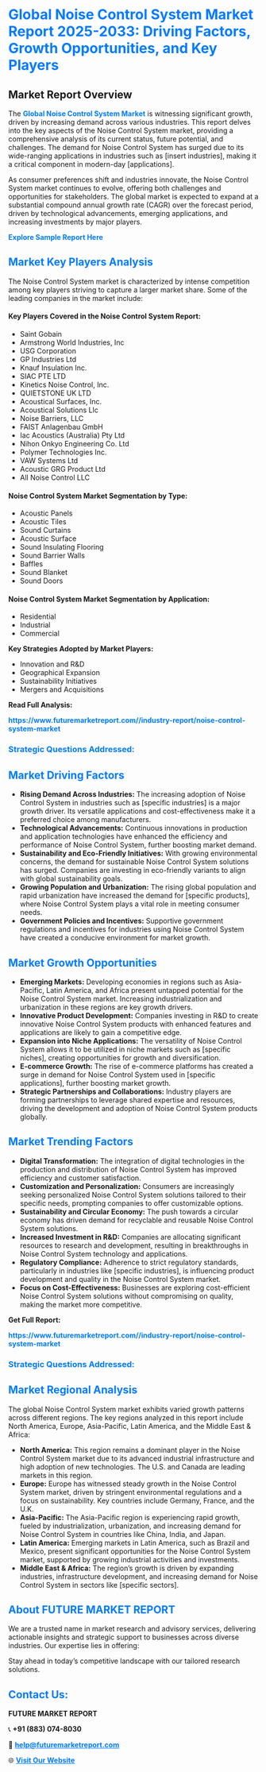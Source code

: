 <h1 style="color: #007BFF;">Global Noise Control System Market Report 2025-2033: Driving Factors, Growth Opportunities, and Key Players</h1>

<section id="overview">
<h2>Market Report Overview</h2>
<p>The <a href="https://www.futuremarketreport.com//industry-report/noise-control-system-market" style="color: #007BFF; text-decoration: none;"><strong>Global Noise Control System Market</strong></a> is witnessing significant growth, driven by increasing demand across various industries. This report delves into the key aspects of the Noise Control System market, providing a comprehensive analysis of its current status, future potential, and challenges. The demand for Noise Control System has surged due to its wide-ranging applications in industries such as [insert industries], making it a critical component in modern-day [applications].</p>
<p>As consumer preferences shift and industries innovate, the Noise Control System market continues to evolve, offering both challenges and opportunities for stakeholders. The global market is expected to expand at a substantial compound annual growth rate (CAGR) over the forecast period, driven by technological advancements, emerging applications, and increasing investments by major players.</p>
</section>

<section id="overview">
<p><a href="https://www.futuremarketreport.com//request-sample/reportId=57658" style="color: #007BFF; text-decoration: none;"><strong>Explore Sample Report Here</strong></a></p>
</section>

<section id="key-players">
<h2 style="color: #007BFF;">Market Key Players Analysis</h2>
<p>The Noise Control System market is characterized by intense competition among key players striving to capture a larger market share. Some of the leading companies in the market include:</p>
<h4>Key Players Covered in the Noise Control System Report:</h4>
<ul><li>Saint Gobain</li><li>Armstrong World Industries, Inc</li><li>USG Corporation</li><li>GP Industries Ltd</li><li>Knauf Insulation Inc.</li><li>SIAC PTE LTD</li><li>Kinetics Noise Control, Inc.</li><li>QUIETSTONE UK LTD</li><li>Acoustical Surfaces, Inc.</li><li>Acoustical Solutions Llc</li><li>Noise Barriers, LLC</li><li>FAIST Anlagenbau GmbH</li><li>Iac Acoustics (Australia) Pty Ltd</li><li>Nihon Onkyo Engineering Co. Ltd</li><li>Polymer Technologies Inc.</li><li>VAW Systems Ltd</li><li>Acoustic GRG Product Ltd</li><li>All Noise Control LLC</li></ul>
<h4>Noise Control System Market Segmentation by Type:</h4>
<ul><li>Acoustic Panels</li><li>Acoustic Tiles</li><li>Sound Curtains</li><li>Acoustic Surface</li><li>Sound Insulating Flooring</li><li>Sound Barrier Walls</li><li>Baffles</li><li>Sound Blanket</li><li>Sound Doors</li></ul>

<h4>Noise Control System Market Segmentation by Application:</h4>
<ul><li>Residential</li><li>Industrial</li><li>Commercial</li></ul>
<p><strong>Key Strategies Adopted by Market Players:</strong></p>
<ul>
<li>Innovation and R&D</li>
<li>Geographical Expansion</li>
<li>Sustainability Initiatives</li>
<li>Mergers and Acquisitions</li>
</ul>
</section>

<section>
<p><strong>Read Full Analysis: </strong></p><a href="https://www.futuremarketreport.com//industry-report/noise-control-system-market" style="color: #007BFF; text-decoration: none;"><strong>https://www.futuremarketreport.com//industry-report/noise-control-system-market</strong></a>
<h3 style="color: #007BFF;">Strategic Questions Addressed:</h3>
</section>

<section id="driving-factors">
<h2 style="color: #007BFF;">Market Driving Factors</h2>
<ul>
<li><strong>Rising Demand Across Industries:</strong> The increasing adoption of Noise Control System in industries such as [specific industries] is a major growth driver. Its versatile applications and cost-effectiveness make it a preferred choice among manufacturers.</li>
<li><strong>Technological Advancements:</strong> Continuous innovations in production and application technologies have enhanced the efficiency and performance of Noise Control System, further boosting market demand.</li>
<li><strong>Sustainability and Eco-Friendly Initiatives:</strong> With growing environmental concerns, the demand for sustainable Noise Control System solutions has surged. Companies are investing in eco-friendly variants to align with global sustainability goals.</li>
<li><strong>Growing Population and Urbanization:</strong> The rising global population and rapid urbanization have increased the demand for [specific products], where Noise Control System plays a vital role in meeting consumer needs.</li>
<li><strong>Government Policies and Incentives:</strong> Supportive government regulations and incentives for industries using Noise Control System have created a conducive environment for market growth.</li>
</ul>
</section>

<section id="growth-opportunities">
<h2 style="color: #007BFF;">Market Growth Opportunities</h2>
<ul>
<li><strong>Emerging Markets:</strong> Developing economies in regions such as Asia-Pacific, Latin America, and Africa present untapped potential for the Noise Control System market. Increasing industrialization and urbanization in these regions are key growth drivers.</li>
<li><strong>Innovative Product Development:</strong> Companies investing in R&D to create innovative Noise Control System products with enhanced features and applications are likely to gain a competitive edge.</li>
<li><strong>Expansion into Niche Applications:</strong> The versatility of Noise Control System allows it to be utilized in niche markets such as [specific niches], creating opportunities for growth and diversification.</li>
<li><strong>E-commerce Growth:</strong> The rise of e-commerce platforms has created a surge in demand for Noise Control System used in [specific applications], further boosting market growth.</li>
<li><strong>Strategic Partnerships and Collaborations:</strong> Industry players are forming partnerships to leverage shared expertise and resources, driving the development and adoption of Noise Control System products globally.</li>
</ul>
</section>

<section id="trending-factors">
<h2 style="color: #007BFF;">Market Trending Factors</h2>
<ul>
<li><strong>Digital Transformation:</strong> The integration of digital technologies in the production and distribution of Noise Control System has improved efficiency and customer satisfaction.</li>
<li><strong>Customization and Personalization:</strong> Consumers are increasingly seeking personalized Noise Control System solutions tailored to their specific needs, prompting companies to offer customizable options.</li>
<li><strong>Sustainability and Circular Economy:</strong> The push towards a circular economy has driven demand for recyclable and reusable Noise Control System solutions.</li>
<li><strong>Increased Investment in R&D:</strong> Companies are allocating significant resources to research and development, resulting in breakthroughs in Noise Control System technology and applications.</li>
<li><strong>Regulatory Compliance:</strong> Adherence to strict regulatory standards, particularly in industries like [specific industries], is influencing product development and quality in the Noise Control System market.</li>
<li><strong>Focus on Cost-Effectiveness:</strong> Businesses are exploring cost-efficient Noise Control System solutions without compromising on quality, making the market more competitive.</li>
</ul>
</section>

<section>
<p><strong>Get Full Report: </strong></p><a href="https://www.futuremarketreport.com//industry-report/noise-control-system-market" style="color: #007BFF; text-decoration: none;"><strong>https://www.futuremarketreport.com//industry-report/noise-control-system-market</strong></a>
<h3 style="color: #007BFF;">Strategic Questions Addressed:</h3>
</section>


<section id="regional-analysis">
<h2 style="color: #007BFF;">Market Regional Analysis</h2>
<p>The global Noise Control System market exhibits varied growth patterns across different regions. The key regions analyzed in this report include North America, Europe, Asia-Pacific, Latin America, and the Middle East & Africa:</p>
<ul>
<li><strong>North America:</strong> This region remains a dominant player in the Noise Control System market due to its advanced industrial infrastructure and high adoption of new technologies. The U.S. and Canada are leading markets in this region.</li>
<li><strong>Europe:</strong> Europe has witnessed steady growth in the Noise Control System market, driven by stringent environmental regulations and a focus on sustainability. Key countries include Germany, France, and the U.K.</li>
<li><strong>Asia-Pacific:</strong> The Asia-Pacific region is experiencing rapid growth, fueled by industrialization, urbanization, and increasing demand for Noise Control System in countries like China, India, and Japan.</li>
<li><strong>Latin America:</strong> Emerging markets in Latin America, such as Brazil and Mexico, present significant opportunities for the Noise Control System market, supported by growing industrial activities and investments.</li>
<li><strong>Middle East & Africa:</strong> The region’s growth is driven by expanding industries, infrastructure development, and increasing demand for Noise Control System in sectors like [specific sectors].</li>
</ul>
</section>

<footer>
<h2 style="color: #007BFF;">About FUTURE MARKET REPORT</h2>
<p>We are a trusted name in market research and advisory services, delivering actionable insights and strategic support to businesses across diverse industries. Our expertise lies in offering:</p>

<p>Stay ahead in today’s competitive landscape with our tailored research solutions.</p>

<h2 style="color: #007BFF;">Contact Us:</h2>
<p><strong>FUTURE MARKET REPORT</strong></p>
<p>📞 <strong>+91 (883) 074-8030</strong></p>
<p>📧 <strong><a href="mailto:help@futuremarketreport.com" style="color: #007BFF;">help@futuremarketreport.com</a></strong></p>
<p>🌐 <strong><a href="https://www.futuremarketreport.com/" style="color: #007BFF;">Visit Our Website</a></strong></p>
</footer>